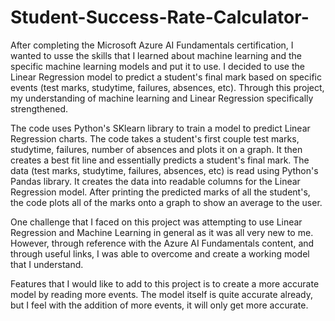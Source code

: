 # Student-Success-Rate-Calculator-

After completing the Microsoft Azure AI Fundamentals certification, I wanted to usse the skills that I learned about machine learning and the specific machine learning models and put it to use. I decided to use the Linear Regression model to predict a student's final mark based on specific events (test marks, studytime, failures, absences, etc). Through this project, my understanding of machine learning and Linear Regression specifically strengthened. 

The code uses Python's SKlearn library to train a model to predict Linear Regression charts. The code takes a student's first couple test marks, studytime, failures, number of absences and plots it on a graph. It then creates a best fit line and essentially predicts a student's final mark. The data (test marks, studytime, failures, absences, etc) is read using Python's Pandas library. It creates the data into readable columns for the Linear Regression model. After printing the predicted marks of all the student's, the code plots all of the marks onto a graph to show an average to the user. 

One challenge that I faced on this project was attempting to use Linear Regression and Machine Learning in general as it was all very new to me. However, through reference with the Azure AI Fundamentals content, and through useful links, I was able to overcome and create a working model that I understand.

Features that I would like to add to this project is to create a more accurate model by reading more events. The model itself is quite accurate already, but I feel with the addition of more events, it will only get more accurate. 
